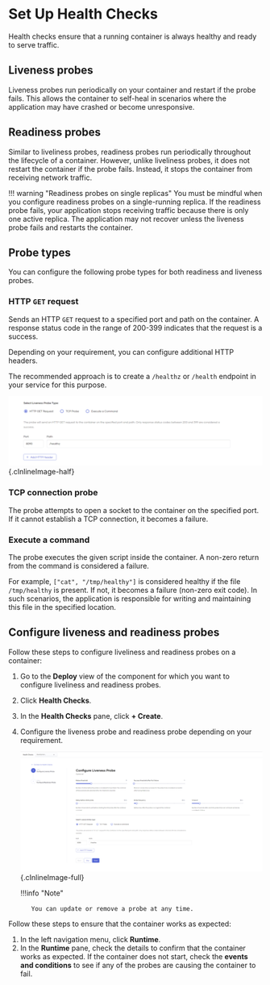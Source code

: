 # Set Up Health Checks

Health checks ensure that a running container is always healthy and ready to serve traffic.

## Liveness probes

Liveness probes run periodically on your container and restart if the probe fails.
This allows the container to self-heal in scenarios where the application may have crashed or become unresponsive.

## Readiness probes

Similar to liveliness probes, readiness probes run periodically throughout the lifecycle of a container.
However, unlike liveliness probes, it does not restart the container if the probe fails. Instead, it stops the container from receiving network traffic.

!!! warning "Readiness probes on single replicas"
    You must be mindful when you configure readiness probes on a single-running replica. If the readiness probe fails, your application stops receiving traffic  because there is only one active replica. The application may not recover unless the liveness probe fails and restarts the container.

## Probe types

You can configure the following probe types for both readiness and liveness probes.

### HTTP `GET` request

Sends an HTTP `GET` request to a specified port and path on the container. A response status code in the range of 200-399 indicates that the request is a success.

Depending on your requirement, you can configure additional HTTP headers.

The recommended approach is to create a `/healthz` or `/health` endpoint in your service for this purpose.

![HTTP GET probe](../../assets/img/deploy/devops/healthchecks/http-get-probe.png){.cInlineImage-half}

### TCP connection probe

The probe attempts to open a socket to the container on the specified port. If it cannot establish a TCP connection, it becomes a failure.

### Execute a command

The probe executes the given script inside the container. A non-zero return from the command is considered a failure.

For example, `["cat", "/tmp/healthy"]` is considered healthy if the file `/tmp/healthy` is present. If not, it becomes a failure (non-zero exit code).
In such scenarios, the application is responsible for writing and maintaining this file in the specified location.

## Configure liveness and readiness probes

Follow these steps to configure liveliness and readiness probes on a container:

1. Go to the **Deploy** view of the component for which you want to configure liveliness and readiness probes.
2. Click **Health Checks**.
3. In the **Health Checks** pane, click **+ Create**.
4. Configure the liveness probe and readiness probe depending on your requirement.

    ![Configure probe](../../assets/img/deploy/devops/healthchecks/confgure-probes.png){.cInlineImage-full}
  
    !!!info "Note"

          You can update or remove a probe at any time.

Follow these steps to ensure that the container works as expected:

1. In the left navigation menu, click **Runtime**.
2. In the **Runtime** pane, check the details to confirm that the container works as expected. If the container does not start, check the **events and conditions** to see if any of the probes are causing the container to fail.

